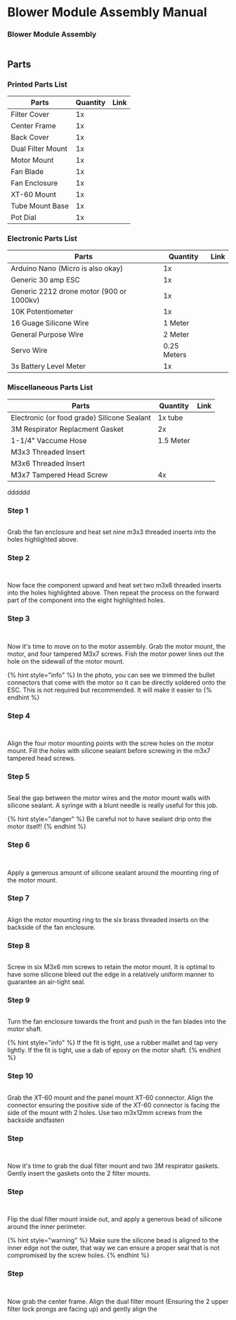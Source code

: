 # Blower Module Assembly Manual

### Blower Module Assembly

<figure><img src="../../.gitbook/assets/erwr (2).png" alt=""><figcaption></figcaption></figure>



## Parts

### Printed Parts List

| Parts             | Quantity | Link |
| ----------------- | -------- | ---- |
| Filter Cover      | 1x       |      |
| Center Frame      | 1x       |      |
| Back Cover        | 1x       |      |
| Dual Filter Mount | 1x       |      |
| Motor Mount       | 1x       |      |
| Fan Blade         | 1x       |      |
| Fan Enclosure     | 1x       |      |
| XT-60 Mount       | 1x       |      |
| Tube Mount Base   | 1x       |      |
| Pot Dial          | 1x       |      |

### Electronic Parts List

| Parts                                    | Quantity    | Link |
| ---------------------------------------- | ----------- | ---- |
| Arduino Nano (Micro is also okay)        | 1x          |      |
| Generic 30 amp ESC                       | 1x          |      |
| Generic 2212 drone motor (900 or 1000kv) | 1x          |      |
| 10K Potentiometer                        | 1x          |      |
| 16 Guage Silicone Wire                   | 1 Meter     |      |
| General Purpose Wire                     | 2 Meter     |      |
| Servo Wire                               | 0.25 Meters |      |
| 3s Battery Level Meter                   | 1x          |      |

### Miscellaneous Parts List

| Parts                                       | Quantity  | Link |
| ------------------------------------------- | --------- | ---- |
| Electronic (or food grade) Silicone Sealant | 1x tube   |      |
| 3M Respirator Replacment Gasket             | 2x        |      |
| 1-1/4" Vaccume Hose                         | 1.5 Meter |      |
| M3x3 Threaded Insert                        |           |      |
| M3x6 Threaded Insert                        |           |      |
| M3x7 Tampered Head Screw                    | 4x        |      |



dddddd



### Step 1

<figure><img src="../../.gitbook/assets/ertrtrrt (1).png" alt=""><figcaption></figcaption></figure>

Grab the fan enclosure and heat set nine m3x3 threaded inserts into the holes highlighted above.

### Step 2

<div>

<figure><img src="../../.gitbook/assets/ereette.png" alt=""><figcaption></figcaption></figure>

 

<figure><img src="../../.gitbook/assets/ertrtrrt.png" alt=""><figcaption></figcaption></figure>

</div>

Now face the component upward and heat set two m3x6 threaded inserts into the holes highlighted above. Then repeat the process on the forward part of the component into the eight highlighted holes.

### Step 3

<div>

<figure><img src="../../.gitbook/assets/20230126_221302.jpg" alt=""><figcaption></figcaption></figure>

 

<figure><img src="../../.gitbook/assets/20230126_221559.jpg" alt=""><figcaption></figcaption></figure>

</div>

Now it's time to move on to the motor assembly. Grab the motor mount, the motor, and four tampered M3x7 screws. Fish the motor power lines out the hole on the sidewall of the motor mount.

{% hint style="info" %}
In the photo, you can see we trimmed the bullet connectors that come with the motor so it can be directly soldered onto the ESC. This is not required but recommended. It will make it easier to &#x20;
{% endhint %}

### Step 4

<div>

<figure><img src="../../.gitbook/assets/20230126_221821.jpg" alt=""><figcaption></figcaption></figure>

 

<figure><img src="../../.gitbook/assets/20230126_221804.jpg" alt=""><figcaption></figcaption></figure>

</div>

Align the four motor mounting points with the screw holes on the motor mount. Fill the holes with silicone sealant before screwing in the m3x7 tampered head screws.

### Step 5

<figure><img src="../../.gitbook/assets/20230126_222115.jpg" alt=""><figcaption></figcaption></figure>

Seal the gap between the motor wires and the motor mount walls with silicone sealant. A syringe with a blunt needle is really useful for this job.

{% hint style="danger" %}
Be careful not to have sealant drip onto the motor itself!
{% endhint %}

### Step 6

<div>

<figure><img src="../../.gitbook/assets/20230126_222335.jpg" alt=""><figcaption></figcaption></figure>

 

<figure><img src="../../.gitbook/assets/20230126_222607.jpg" alt=""><figcaption></figcaption></figure>

</div>

Apply a generous amount of silicone sealant around the mounting ring of the motor mount.&#x20;

### Step 7

<figure><img src="../../.gitbook/assets/20230126_222624.jpg" alt=""><figcaption></figcaption></figure>

Align the motor mounting ring to the six brass threaded inserts on the backside of the fan enclosure.&#x20;

### Step 8

<figure><img src="../../.gitbook/assets/20230126_222838.jpg" alt=""><figcaption></figcaption></figure>

Screw in six M3x6 mm screws to retain the motor mount. It is optimal to have some silicone bleed out the edge in a relatively uniform manner to guarantee an air-tight seal.&#x20;

### Step 9

<figure><img src="../../.gitbook/assets/20230127_135957.jpg" alt=""><figcaption></figcaption></figure>

Turn the fan enclosure towards the front and push in the fan blades into the motor shaft.

{% hint style="info" %}
If the fit is tight, use a rubber mallet and tap very lightly. If the fit is tight, use a dab of epoxy on the motor shaft.&#x20;
{% endhint %}

### Step 10

<figure><img src="../../.gitbook/assets/20230124_202115.jpg" alt=""><figcaption></figcaption></figure>

Grab the XT-60 mount and the panel mount XT-60 connector. Align the connector ensuring the positive side of the XT-60 connector is facing the side of the mount with 2 holes. Use two m3x12mm screws from the backside andfasten&#x20;

### Step&#x20;

<div>

<figure><img src="../../.gitbook/assets/20230130_212753.jpg" alt=""><figcaption></figcaption></figure>

 

<figure><img src="../../.gitbook/assets/20230130_212809.jpg" alt=""><figcaption></figcaption></figure>

</div>

Now it's time to grab the dual filter mount and two 3M respirator gaskets. Gently insert the gaskets onto the 2 filter mounts.

### Step&#x20;

<div>

<figure><img src="../../.gitbook/assets/20230130_212814.jpg" alt=""><figcaption></figcaption></figure>

 

<figure><img src="../../.gitbook/assets/20230130_212820.jpg" alt=""><figcaption></figcaption></figure>

</div>

Flip the dual filter mount inside out, and apply a generous bead of silicone around the inner perimeter.&#x20;

{% hint style="warning" %}
Make sure the silicone bead is aligned to the inner edge not the outer, that way we can ensure a proper seal that is not compromised by the screw holes.&#x20;
{% endhint %}

### Step&#x20;

<div>

<figure><img src="../../.gitbook/assets/sdgh.png" alt=""><figcaption></figcaption></figure>

 

<figure><img src="../../.gitbook/assets/20230130_213001.jpg" alt=""><figcaption></figcaption></figure>

</div>

Now grab the center frame. Align the dual filter mount (Ensuring the 2 upper filter lock prongs are facing up) and gently align the&#x20;









